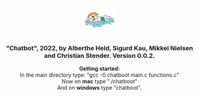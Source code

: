 <br />
<div align="center">
  <a href="https://github.com/christianstender/chatboot">
    <img src="logo.jpeg" alt="Logo" width="80" height="80">
  </a>

  <h3 align="center">"Chatbot", 2022, by Alberthe Held, Sigurd Kau, Mikkel Nielsen and Christian Stender. Version 0.0.2.</h3>

  <p align="center">
    <strong>Getting started:</strong>
    <br>
    In the main directory type: "gcc -0 chatboot main.c functions.c"
    <br>
    Now on <strong>mac</strong> type "./chatboot"
    <br>
    And on <strong>windows</strong> type "chatboot".
  </p>
</div>

